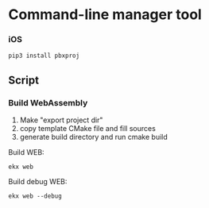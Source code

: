 # Command-line manager tool 

### iOS

```
pip3 install pbxproj
```

## Script

### Build WebAssembly

1. Make "export project dir"
2. copy template CMake file and fill sources
3. generate build directory and run cmake build

Build WEB:
```
ekx web
```

Build debug WEB:
```
ekx web --debug
```
